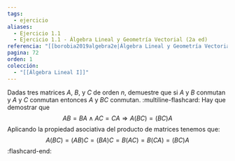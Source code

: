 ```yaml
---
tags:
  - ejercicio
aliases:
  - Ejercicio 1.1
  - Ejercicio 1.1 - Álgebra Lineal y Geometría Vectorial (2a ed)
referencia: "[[borobia2019algebra2e|Álgebra Lineal y Geometría Vectorial (2a ed)]]"
pagina: 72
orden: 1
colección:
  - "[[Álgebra Lineal I]]"
---
```

Dadas tres matrices $A$, $B$, y $C$ de orden $n$, demuestre que si $A$ y $B$ conmutan y $A$ y $C$ conmutan  entonces $A$ y $BC$ conmutan.
:multiline-flashcard:
Hay que demostrar que $$AB=BA \land AC=CA \Rightarrow A(BC)=(BC)A$$
Aplicando la propiedad asociativa del producto de matrices tenemos que:
$$A(BC)=(AB)C=(BA)C=B(AC)=B(CA)=(BC)A$$
:flashcard-end:
